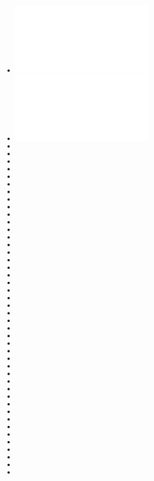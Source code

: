 - ![CT-Lecture4-AutomaticLexerGeneration - ct-lecture4-automaticlexergeneration.pdf](../assets/CT-Lecture4-AutomaticLexerGeneration_-_ct-lecture4-automaticlexergeneration_1737386141913_0.pdf)
- ![CT-Lecture5-TopDownParsing - ct-lecture5-topdownparsing.pdf](../assets/CT-Lecture5-TopDownParsing_-_ct-lecture5-topdownparsing_1737386167513_0.pdf)
-
-
-
-
-
-
-
-
-
-
-
-
-
-
-
-
-
-
-
-
-
-
-
-
-
-
-
-
-
-
-
-
-
-
-
-
-
-
-
-
-
-
-
-